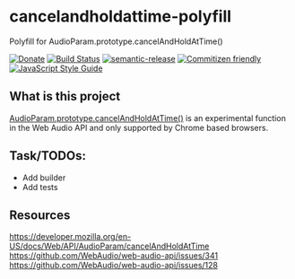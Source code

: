 # cancelandholdattime-polyfill

Polyfill for AudioParam.prototype.cancelAndHoldAtTime()

[![Donate](https://img.shields.io/badge/Donate-PayPal-green.svg)](https://www.paypal.com/cgi-bin/webscr?cmd=_s-xclick&hosted_button_id=PXF8ZVL3KPQWE)
[![Build Status](https://travis-ci.org/the-monochord/cancelandholdattime-polyfill.svg?branch=master)](https://travis-ci.org/the-monochord/cancelandholdattime-polyfill)
[![semantic-release](https://img.shields.io/badge/%20%20%F0%9F%93%A6%F0%9F%9A%80-semantic--release-e10079.svg)](https://github.com/semantic-release/semantic-release)
[![Commitizen friendly](https://img.shields.io/badge/commitizen-friendly-brightgreen.svg)](http://commitizen.github.io/cz-cli/)
[![JavaScript Style Guide](https://img.shields.io/badge/code_style-standard-brightgreen.svg)](https://standardjs.com)

## What is this project

[AudioParam.prototype.cancelAndHoldAtTime()](https://developer.mozilla.org/en-US/docs/Web/API/AudioParam/cancelAndHoldAtTime) is an experimental function in the Web Audio API and only supported by Chrome based browsers.

## Task/TODOs:

* Add builder
* Add tests

## Resources

https://developer.mozilla.org/en-US/docs/Web/API/AudioParam/cancelAndHoldAtTime
https://github.com/WebAudio/web-audio-api/issues/341
https://github.com/WebAudio/web-audio-api/issues/128
